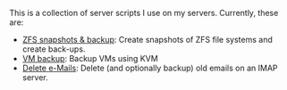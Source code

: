 This is a collection of server scripts I use on my servers. Currently, these are:

* [ZFS snapshots & backup](zfs.md): Create snapshots of ZFS file systems and create back-ups.
* [VM backup](backup-vm.md): Backup VMs using KVM
* [Delete e-Mails](delete-old-email.md): Delete (and optionally backup) old emails on an IMAP server.